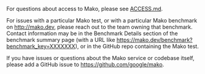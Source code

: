 For questions about access to Mako, please see [ACCESS.md](docs/ACCESS.md).

For issues with a particular Mako test, or with a particular Mako benchmark on
http://mako.dev, please reach out to the team owning that benchmark. Contact
information may be in the Benchmark Details section of the benchmark summary
page (with a URL like https://mako.dev/benchmark?benchmark_key=XXXXXXX), or in
the GitHub repo containing the Mako test.

If you have issues or questions about the Mako service or codebase itself,
please add a GitHub issue to https://github.com/google/mako.
